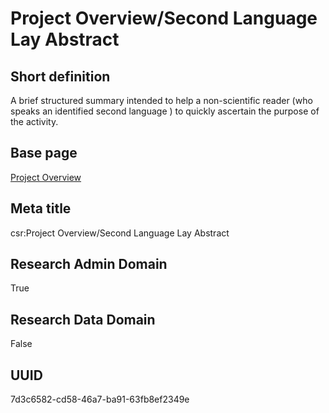 # Project Overview/Second Language Lay Abstract
## Short definition
A brief structured summary intended to help a non-scientific reader (who speaks an identified second language ) to quickly ascertain the purpose of the activity.
## Base page
[Project Overview](../../Objects/Project%20Overview.md)
## Meta title
csr:Project Overview/Second Language Lay Abstract
## Research Admin Domain
True
## Research Data Domain
False
## UUID
7d3c6582-cd58-46a7-ba91-63fb8ef2349e
